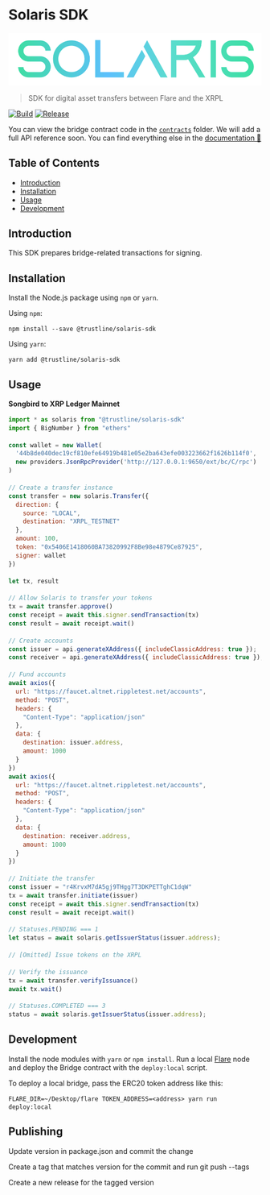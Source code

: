 # Solaris SDK

![Solaris](./solaris.png)

> SDK for digital asset transfers between Flare and the XRPL

[![Build](https://github.com/trustline-inc/bridge/actions/workflows/build.yml/badge.svg)](https://github.com/trustline-inc/bridge/actions/workflows/build.yml)
[![Release](https://github.com/trustline-inc/bridge/actions/workflows/release.yml/badge.svg)](https://github.com/trustline-inc/bridge/actions/workflows/release.yml)

You can view the bridge contract code in the [`contracts`](./contracts) folder. We will add a full API reference soon. You can find everything else in the [documentation&nbsp;📖 ](https://trustline.co)

## Table of Contents

<!--ts-->
- [Introduction](#introduction)
- [Installation](#installation)
- [Usage](#usage)
- [Development](#development)
<!--te-->

## Introduction

This SDK prepares bridge-related transactions for signing.

## Installation

Install the Node.js package using `npm` or `yarn`.

Using `npm`:

```
npm install --save @trustline/solaris-sdk
```

Using `yarn`:

```
yarn add @trustline/solaris-sdk
```

## Usage

**Songbird to XRP Ledger Mainnet**

```javascript
import * as solaris from "@trustline/solaris-sdk"
import { BigNumber } from "ethers"

const wallet = new Wallet(
  '44b8de040dec19cf810efe64919b481e05e2ba643efe003223662f1626b114f0',
  new providers.JsonRpcProvider('http://127.0.0.1:9650/ext/bc/C/rpc')
)

// Create a transfer instance
const transfer = new solaris.Transfer({
  direction: {
    source: "LOCAL",
    destination: "XRPL_TESTNET"
  },
  amount: 100,
  token: "0x5406E1418060BA73820992F8Be98e4879Ce87925",
  signer: wallet
})

let tx, result

// Allow Solaris to transfer your tokens
tx = await transfer.approve()
const receipt = await this.signer.sendTransaction(tx)
const result = await receipt.wait()

// Create accounts
const issuer = api.generateXAddress({ includeClassicAddress: true });
const receiver = api.generateXAddress({ includeClassicAddress: true });

// Fund accounts
await axios({
  url: "https://faucet.altnet.rippletest.net/accounts",
  method: "POST",
  headers: {
    "Content-Type": "application/json"
  },
  data: {
    destination: issuer.address,
    amount: 1000
  }
})
await axios({
  url: "https://faucet.altnet.rippletest.net/accounts",
  method: "POST",
  headers: {
    "Content-Type": "application/json"
  },
  data: {
    destination: receiver.address,
    amount: 1000
  }
})

// Initiate the transfer
const issuer = "r4KrvxM7dA5gj9THgg7T3DKPETTghC1dqW"
tx = await transfer.initiate(issuer)
const receipt = await this.signer.sendTransaction(tx)
const result = await receipt.wait()

// Statuses.PENDING === 1
let status = await solaris.getIssuerStatus(issuer.address);

// [Omitted] Issue tokens on the XRPL

// Verify the issuance
tx = await transfer.verifyIssuance()
await tx.wait()

// Statuses.COMPLETED === 3
status = await solaris.getIssuerStatus(issuer.address);
```

## Development

Install the node modules with `yarn` or `npm install`. Run a local [Flare](https://gitlab.com/flarenetwork/flare/-/tree/master) node and deploy the Bridge contract with the `deploy:local` script.

To deploy a local bridge, pass the ERC20 token address like this:

```
FLARE_DIR=~/Desktop/flare TOKEN_ADDRESS=<address> yarn run deploy:local
```

## Publishing

Update version in package.json and commit the change

Create a tag that matches version for the commit and run git push --tags

Create a new release for the tagged version
